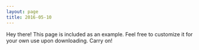 ```yaml
---
layout: page
title: 2016-05-10
---
```


<p class="message">
  Hey there! This page is included as an example. Feel free to customize it for your own use upon downloading. Carry on!
</p>